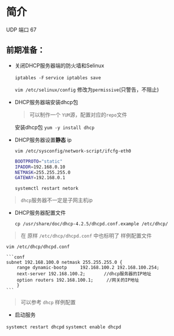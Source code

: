 # 简介

UDP 端口 67

## 前期准备：

- 关闭DHCP服务器端的防火墙和Selinux
  
  `iptables -F`
  `service iptables save`

  `vim /etc/selinux/config`  修改为`permissive`(只警告，不阻止)

- DHCP服务器端安装dhcp包
  > 可以制作一个 `YUM`源，配置对应的`repo`文件

   安装dhcp包 `yum -y install dhcp`

- DHCP服务器设置**静态** ip
  
  `vim /etc/sysconfig/network-script/ifcfg-eth0`

  ```bash
  BOOTPROTO="static"
  IPADDR=192.168.0.10
  NETMASK=255.255.255.0
  GATEWAY=192.168.0.1
  ```

  `systemctl restart netork`

 > `dhcp`服务器不一定是子网主机ip

- DHCP服务器配置文件
  
  `cp /usr/share/doc/dhcp-4.2.5/dhcpd.conf.example /etc/dhcp/`

 > 在 原样 `/etc/dhcp/dhcpd.conf` 中也标明了 样例配置文件

  `vim /etc/dhcp/dhcpd.conf`

    ```conf
    subnet 192.168.100.0 netmask 255.255.255.0 {
        range dynamic-bootp     192.168.100.2 192.168.100.254;
        next-server 192.168.100.2;       //dhcp服务器的IP地址
        option routers 192.168.100.1;     //网关的IP地址
        }
    ```
 > 可以参考 `dhcp` 样例配置
  
- 启动服务

 `systemct restart dhcpd`
 `systemct enable dhcpd`
